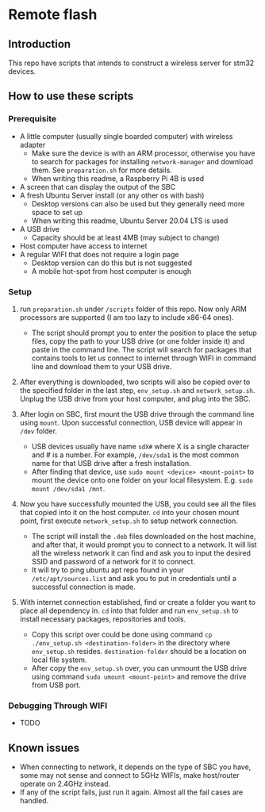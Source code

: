 # Remote flash

## Introduction

This repo have scripts that intends to construct a wireless server for stm32 devices.

## How to use these scripts

### Prerequisite

- A little computer (usually single boarded computer) with wireless adapter
  - Make sure the device is with an ARM processor, otherwise you have to search for packages for installing `network-manager` and download them. See `preparation.sh` for more details.
  - When writing this readme, a Raspberry Pi 4B is used
- A screen that can display the output of the SBC
- A fresh Ubuntu Server install (or any other os with bash)
  - Desktop versions can also be used but they generally need more space to set up
  - When writing this readme, Ubuntu Server 20.04 LTS is used
- A USB drive
  - Capacity should be at least 4MB (may subject to change)
- Host computer have access to internet
- A regular WIFI that does not require a login page
  - Desktop version can do this but is not suggested
  - A mobile hot-spot from host computer is enough

### Setup

1. run `preparation.sh` under `/scripts` folder of this repo. Now only ARM processors are supported (I am too lazy to include x86-64 ones).

    - The script should prompt you to enter the position to place the setup files, copy the path to your USB drive (or one folder inside it) and paste in the command line. The script will search for packages that contains tools to let us connect to internet through WIFI in command line and download them to your USB drive.

2. After everything is downloaded, two scripts will also be copied over to the specified folder in the last step, `env_setup.sh` and `network_setup.sh`. Unplug the USB drive from your host computer, and plug into the SBC.

3. After login on SBC, first mount the USB drive through the command line using `mount`. Upon successful connection, USB device will appear in `/dev` folder.

    - USB devices usually have name `sdX#` where X is a single character and # is a number. For example, `/dev/sda1` is the most common name for that USB drive after a fresh installation.
    - After finding that device, use `sudo mount <device> <mount-point>` to mount the device onto one folder on your local filesystem. E.g. `sudo mount /dev/sda1 /mnt`.

4. Now you have successfully mounted the USB, you could see all the files that copied into it on the host computer. `cd` into your chosen mount point, first execute `network_setup.sh` to setup network connection.

    - The script will install the `.deb` files downloaded on the host machine, and after that, it would prompt you to connect to a network. It will list all the wireless network it can find and ask you to input the desired SSID and password of a network for it to connect.
    - It will try to ping ubuntu apt repo found in your `/etc/apt/sources.list` and ask you to put in credentials until a successful connection is made.

5. With internet connection established, find or create a folder you want to place all dependency in. `cd` into that folder and run `env_setup.sh` to install necessary packages, repositories and tools.

    - Copy this script over could be done using command `cp ./env_setup.sh <destination-folder>` in the directory where `env_setup.sh` resides. `destination-folder` should be a location on local file system.
    - After copy the `env_setup.sh` over, you can unmount the USB drive using command `sudo umount <mount-point>` and remove the drive from USB port.

### Debugging Through WIFI

- TODO

## Known issues

- When connecting to network, it depends on the type of SBC you have, some may not sense and connect to 5GHz WIFIs, make host/router operate on 2.4GHz instead.
- If any of the script fails, just run it again. Almost all the fail cases are handled.

